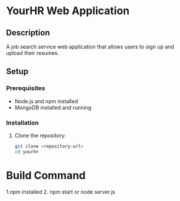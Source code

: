 # YourHR Web Application

## Description
A job search service web application that allows users to sign up and upload their resumes.

## Setup

### Prerequisites
- Node.js and npm installed
- MongoDB installed and running

### Installation
1. Clone the repository:
   ```bash
   git clone <repository-url>
   cd yourhr
# Build Command
  1.npm installed 
  2. npm start or node server.js